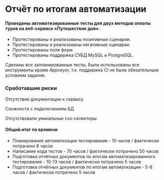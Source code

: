 # Отчёт по итогам автоматизации

#### Проведены автоматизированные тесты для двух методов оплаты туров на веб-сервисе «Путешествие дня».

- Протестированы     и реализованы позитивные сценарии.
- Протестированы     и реализованы негативные сценарии.
- Протестированы     поля форм
- Протестированы     поддержка СУБД MySQL и PostgreSQL.

Сделаны все запланированные тесты. Были использованы все инструменты кроме Appveyor, т.к. поддержка CI не была обязательным условием задания.

### Сработавшие риски

Отсутствие     документации к сервису

Сложности     с подключением БД

Отсутствовали     уникальные css-селекторы

#### Общий итог по времени

- Планирование     автоматизации тестирования - 10 часов / фактически потрачено 8 часов
- Написание     кода тестов - 70 часов / фактически потрачено 50 часов
- Подготовка     отчётных документов по итогам автоматизированного тестирования - 10-13     часов / фактически потрачено 5 часов
- Подготовка     отчётных документов по итогам автоматизации - 5-8 часов / фактически     потрачено 5 часов

